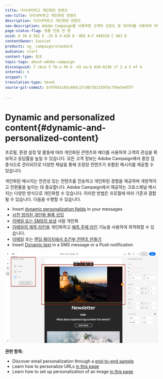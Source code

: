 ```yaml
---
title: 다이내믹하고 개인화된 컨텐츠
seo-title: 다이내믹하고 개인화된 컨텐츠
description: 다이내믹하고 개인화된 컨텐츠
seo-description: Adobe Campaign를 사용하면 고객의 선호도 및 데이터를 사용하여 이메일, SMS, 푸시 알림, 인앱 메시지 또는 DM를 통해 개인화된 캠페인을 제작할 수 있습니다.
page-status-flag: 정품 인증 안 함
uuid: A 36 A 581 E -25 D 4-426 D -865 A-C 646519 C 961 D
contentOwner: Sauviat
products: sg_ campaign/standard
audience: start
content-type: 참조
topic-tags: about-adobe-campaign
discoiquuid: 7 cbca 5 fb-a 99 b -43 ea-b 629-6236 cf 2 a 5 ef 4
internal: n
snippet: Y
translation-type: tm+mt
source-git-commit: b7df681c05c48dc1fc9873b1339fbc756e5e0f5f

---
```



# Dynamic and personalized content{#dynamic-and-personalized-content}

프로필, 환경 설정 및 활동에 따라 개인화된 콘텐츠와 헤더를 사용하여 고객의 관심을 확보하고 응답률을 높일 수 있습니다. 모든 고객 정보는 Adobe Campaign에서 중앙 집중식으로 관리되므로 다양한 채널을 통해 조정된 컨텐츠가 포함된 메시지를 제공할 수 있습니다.

개인화된 메시지는 연관성 있는 컨텐츠를 전송하고 개인화된 경험을 제공하며 개방적이고 전환율을 높이는 데 중요합니다. Adobe Campaign에서 제공하는 크로스채널 메시지는 다양한 방식으로 개인화할 수 있습니다. 이러한 방법은 프로필에 따라 기준과 결합될 수 있습니다. 다음을 수행할 수 있습니다.

* Insert [dynamic personalization fields](../../designing/using/inserting-a-personalization-field.md) in your messages
* [사전 정의된 개인화 블록 삽입](../../designing/using/adding-a-content-block.md)
* [이메일 또는 SMS의 보낸](../../designing/using/personalizing-the-sender.md) 사람 개인화
* [이메일의 제목 라인을](../../designing/using/personalizing-the-subject-line-of-an-email.md) 개인화하고 [예측 주제 라인](../../designing/using/personalizing-the-subject-line-of-an-email.md#predictive-subject-line) 기능을 사용하여 최적화할 수 있습니다.
* [이메일](../../designing/using/defining-dynamic-content-in-an-email.md) 또는 [랜딩 페이지에서 조건부 컨텐츠 만들기](../../designing/using/defining-dynamic-content-in-a-landing-page.md)
* Insert [Dynamic text](../../designing/using/defining-dynamic-text.md) in a SMS message or a Push notification

![](assets/delivery_content_43.png)

**관련 항목:**

* Discover email personalization through a [end-to-end sample](../../designing/using/example--email-personalization.md)
* Learn how to personalize URLs [in this page](../../designing/using/personalizing-urls.md)
* Learn how to set up personalization of an image [in this page](../../designing/using/personalizing-an-image-source.md)

